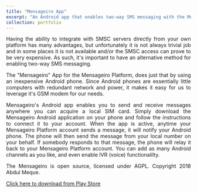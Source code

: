 ```yaml
---
title: "Mensageiro App"
excerpt: "An Android app that enables two-way SMS messaging with the Mensageiro Platform <br/><img src='/images/mensageiro.png'>"
collection: portfolio
---
```


<div style="text-align: justify">
Having the ability to integrate with SMSC servers directly from your own platform has many advantages, but unfortunately it is not always trivial job and in some places it is not available and/or the SMSC access can prove to be very expensive. As such, it's important to have an alternative method for enabling two-way SMS messaging.

The "Mensageiro" App for the Mensageiro Platform, does just that by using an inexpensive Android phone. Since Android phones are essentially little computers with redundant network and power, it makes it easy for us to leverage it's GSM modem for our needs.


Mensageiro's Android app enables you to send and receive messages anywhere you can acquire a local SIM card. Simply download the Mensageiro Android application on your phone and follow the instructions to connect it to your account. When the app is active, anytime your Mensageiro Platform account sends a message, it will notify your Android phone. The phone will then send the message from your local number on your behalf. If somebody responds to that message, the phone will relay it back to your Mensageiro Platform account. You can add as many Android channels as you like, and even enable IVR (voice) functionalilty.

The Mensageiro is open source, licensed under AGPL. Copyright 2018 Abdul Meque.

[Click here to download from Play Store](http://https://play.google.com/store/apps/details?id=io.im3nsa.canalandroid)

</div>